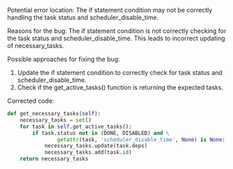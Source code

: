 Potential error location: The if statement condition may not be correctly handling the task status and scheduler_disable_time.

Reasons for the bug: The if statement condition is not correctly checking for the task status and scheduler_disable_time. This leads to incorrect updating of necessary_tasks.

Possible approaches for fixing the bug:
1. Update the if statement condition to correctly check for task status and scheduler_disable_time.
2. Check if the get_active_tasks() function is returning the expected tasks.

Corrected code:

```python
def get_necessary_tasks(self):
    necessary_tasks = set()
    for task in self.get_active_tasks():
        if task.status not in (DONE, DISABLED) and \
                getattr(task, 'scheduler_disable_time', None) is None:
            necessary_tasks.update(task.deps)
            necessary_tasks.add(task.id)
    return necessary_tasks
```